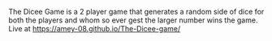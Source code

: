The Dicee Game is a 2 player game that generates a random side of dice for both the players and whom so ever gest the larger number wins the game. 
Live at https://amey-08.github.io/The-Dicee-game/
